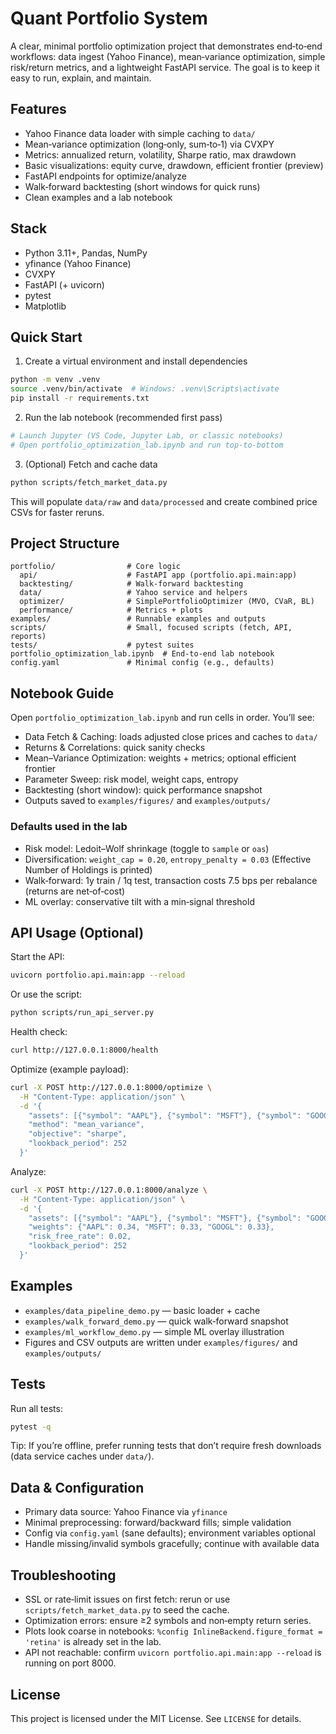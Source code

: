 # Quant Portfolio System

A clear, minimal portfolio optimization project that demonstrates end‑to‑end workflows: data ingest (Yahoo Finance), mean‑variance optimization, simple risk/return metrics, and a lightweight FastAPI service. The goal is to keep it easy to run, explain, and maintain.

## Features
- Yahoo Finance data loader with simple caching to `data/`
- Mean‑variance optimization (long‑only, sum‑to‑1) via CVXPY
- Metrics: annualized return, volatility, Sharpe ratio, max drawdown
- Basic visualizations: equity curve, drawdown, efficient frontier (preview)
- FastAPI endpoints for optimize/analyze
- Walk‑forward backtesting (short windows for quick runs)
- Clean examples and a lab notebook

## Stack
- Python 3.11+, Pandas, NumPy
- yfinance (Yahoo Finance)
- CVXPY
- FastAPI (+ uvicorn)
- pytest
- Matplotlib

## Quick Start
1) Create a virtual environment and install dependencies
```bash
python -m venv .venv
source .venv/bin/activate  # Windows: .venv\Scripts\activate
pip install -r requirements.txt
```

2) Run the lab notebook (recommended first pass)
```bash
# Launch Jupyter (VS Code, Jupyter Lab, or classic notebooks)
# Open portfolio_optimization_lab.ipynb and run top-to-bottom
```

3) (Optional) Fetch and cache data
```bash
python scripts/fetch_market_data.py
```
This will populate `data/raw` and `data/processed` and create combined price CSVs for faster reruns.

## Project Structure
```
portfolio/                # Core logic
  api/                    # FastAPI app (portfolio.api.main:app)
  backtesting/            # Walk‑forward backtesting
  data/                   # Yahoo service and helpers
  optimizer/              # SimplePortfolioOptimizer (MVO, CVaR, BL)
  performance/            # Metrics + plots
examples/                 # Runnable examples and outputs
scripts/                  # Small, focused scripts (fetch, API, reports)
tests/                    # pytest suites
portfolio_optimization_lab.ipynb  # End‑to‑end lab notebook
config.yaml               # Minimal config (e.g., defaults)
```

## Notebook Guide
Open `portfolio_optimization_lab.ipynb` and run cells in order. You’ll see:
- Data Fetch & Caching: loads adjusted close prices and caches to `data/`
- Returns & Correlations: quick sanity checks
- Mean–Variance Optimization: weights + metrics; optional efficient frontier
- Parameter Sweep: risk model, weight caps, entropy
- Backtesting (short window): quick performance snapshot
- Outputs saved to `examples/figures/` and `examples/outputs/`

### Defaults used in the lab
- Risk model: Ledoit–Wolf shrinkage (toggle to `sample` or `oas`)
- Diversification: `weight_cap = 0.20`, `entropy_penalty = 0.03` (Effective Number of Holdings is printed)
- Walk‑forward: 1y train / 1q test, transaction costs 7.5 bps per rebalance (returns are net‑of‑cost)
- ML overlay: conservative tilt with a min‑signal threshold

## API Usage (Optional)
Start the API:
```bash
uvicorn portfolio.api.main:app --reload
```
Or use the script:
```bash
python scripts/run_api_server.py
```
Health check:
```bash
curl http://127.0.0.1:8000/health
```
Optimize (example payload):
```bash
curl -X POST http://127.0.0.1:8000/optimize \
  -H "Content-Type: application/json" \
  -d '{
    "assets": [{"symbol": "AAPL"}, {"symbol": "MSFT"}, {"symbol": "GOOGL"}],
    "method": "mean_variance",
    "objective": "sharpe",
    "lookback_period": 252
  }'
```
Analyze:
```bash
curl -X POST http://127.0.0.1:8000/analyze \
  -H "Content-Type: application/json" \
  -d '{
    "assets": [{"symbol": "AAPL"}, {"symbol": "MSFT"}, {"symbol": "GOOGL"}],
    "weights": {"AAPL": 0.34, "MSFT": 0.33, "GOOGL": 0.33},
    "risk_free_rate": 0.02,
    "lookback_period": 252
  }'
```

## Examples
- `examples/data_pipeline_demo.py` — basic loader + cache
- `examples/walk_forward_demo.py` — quick walk‑forward snapshot
- `examples/ml_workflow_demo.py` — simple ML overlay illustration
- Figures and CSV outputs are written under `examples/figures/` and `examples/outputs/`

## Tests
Run all tests:
```bash
pytest -q
```
Tip: If you’re offline, prefer running tests that don’t require fresh downloads (data service caches under `data/`).

## Data & Configuration
- Primary data source: Yahoo Finance via `yfinance`
- Minimal preprocessing: forward/backward fills; simple validation
- Config via `config.yaml` (sane defaults); environment variables optional
- Handle missing/invalid symbols gracefully; continue with available data

## Troubleshooting
- SSL or rate‑limit issues on first fetch: rerun or use `scripts/fetch_market_data.py` to seed the cache.
- Optimization errors: ensure ≥2 symbols and non‑empty return series.
- Plots look coarse in notebooks: `%config InlineBackend.figure_format = 'retina'` is already set in the lab.
- API not reachable: confirm `uvicorn portfolio.api.main:app --reload` is running on port 8000.

## License
This project is licensed under the MIT License. See `LICENSE` for details.
